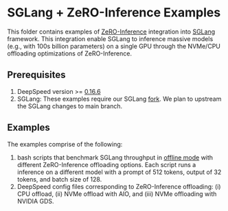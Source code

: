 # SGLang + ZeRO-Inference Examples
This folder contains examples of [ZeRO-Inference](https://github.com/deepspeedai/DeepSpeedExamples/blob/master/inference/huggingface/zero_inference/README.md) integration into [SGLang](https://github.com/sgl-project/sglang) framework. This integration enable SGLang to inference massive models (e.g., with 100s billion parameters) on a single GPU through the NVMe/CPU offloading optimizations of ZeRO-Inference. 

## Prerequisites
1. DeepSpeed version >= [0.16.6](https://github.com/deepspeedai/DeepSpeed/releases/tag/v0.16.6)
2. SGLang: These examples require our SGLang [fork](https://github.com/tjruwase/sglang/tree/zero-inference). We plan to upstream the SGLang changes to main branch. 


## Examples
The examples comprise of the following:
1. bash scripts that benchmark SGLang throughput in [offline mode](https://github.com/sgl-project/sglang/blob/main/python/sglang/bench_offline_throughput.py) with different ZeRO-Inference offloading options. Each script runs a inference on a different model with a prompt of 512 tokens, output of 32 tokens, and batch size of 128. 
2. DeepSpeed config files corresponding to ZeRO-Inference offloading: (i) CPU offload, (ii) NVMe offload with AIO, and (iii) NVMe offloading with NVIDIA GDS. 